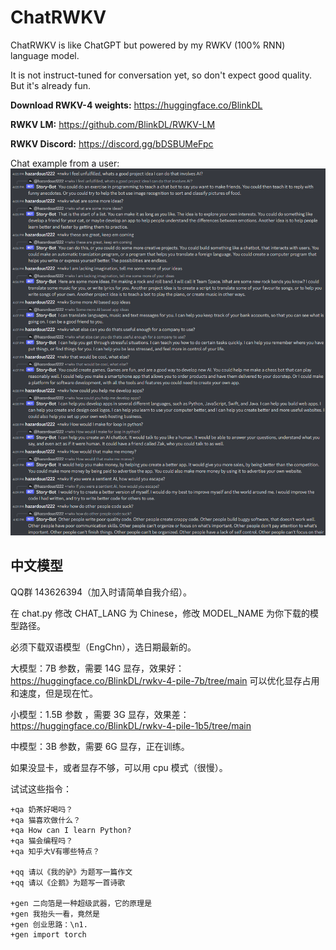 # ChatRWKV
ChatRWKV is like ChatGPT but powered by my RWKV (100% RNN) language model.

It is not instruct-tuned for conversation yet, so don't expect good quality. But it's already fun.

**Download RWKV-4 weights:** https://huggingface.co/BlinkDL

**RWKV LM:** https://github.com/BlinkDL/RWKV-LM

**RWKV Discord:** https://discord.gg/bDSBUMeFpc

Chat example from a user:
![ChatRWKV](ChatRWKV.png)

## 中文模型

QQ群 143626394（加入时请简单自我介绍）。

在 chat.py 修改 CHAT_LANG 为 Chinese，修改 MODEL_NAME 为你下载的模型路径。

必须下载双语模型（EngChn），选日期最新的。

大模型：7B 参数，需要 14G 显存，效果好：
https://huggingface.co/BlinkDL/rwkv-4-pile-7b/tree/main 可以优化显存占用和速度，但是现在忙。

小模型：1.5B 参数 ，需要 3G 显存，效果差：
https://huggingface.co/BlinkDL/rwkv-4-pile-1b5/tree/main

中模型：3B 参数，需要 6G 显存，正在训练。

如果没显卡，或者显存不够，可以用 cpu 模式（很慢）。

试试这些指令：
```
+qa 奶茶好喝吗？
+qa 猫喜欢做什么？
+qa How can I learn Python?
+qa 猫会编程吗？
+qa 知乎大V有哪些特点？

+qq 请以《我的驴》为题写一篇作文
+qq 请以《企鹅》为题写一首诗歌

+gen 二向箔是一种超级武器，它的原理是
+gen 我抬头一看，竟然是
+gen 创业思路：\n1.
+gen import torch
```

